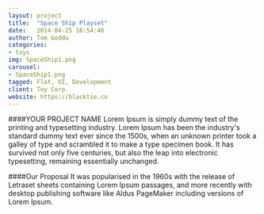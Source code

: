 ```yaml
---
layout: project
title:  "Space Ship Playset"
date:   2014-04-25 16:54:46
author: Tom Goddu
categories:
- toys
img: SpaceShip1.png
carousel:
- SpaceShip1.png
tagged: Flat, UI, Development
client: Toy Corp.
website: https://blacktie.co
---
```

####YOUR PROJECT NAME
Lorem Ipsum is simply dummy text of the printing and typesetting industry. Lorem Ipsum has been the industry's standard dummy text ever since the 1500s, when an unknown printer took a galley of type and scrambled it to make a type specimen book. It has survived not only five centuries, but also the leap into electronic typesetting, remaining essentially unchanged.

####Our Proposal
It was popularised in the 1960s with the release of Letraset sheets containing Lorem Ipsum passages, and more recently with desktop publishing software like Aldus PageMaker including versions of Lorem Ipsum.
